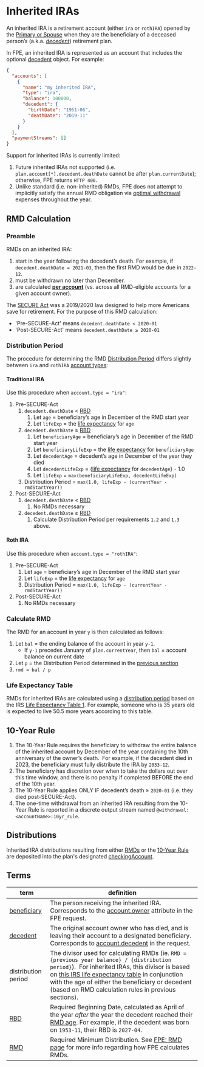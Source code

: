 # Inherited IRAs

An inherited IRA is a retirement account (either `ira` or `rothIRA`) opened by the [Primary or Spouse](datatypes.md#plan) when they are the beneficiary of a deceased person’s (a.k.a. _[decedent](https://www.investopedia.com/terms/d/decedent.asp)_) retirement plan.

In FPE, an inherited IRA is represented as an account that includes the optional [decedent](datatypes.md#decedent) object.  For example:

```json
{
  "accounts": [
    {
      "name": "my inherited IRA", 
      "type": "ira",
      "balance": 100000,
      "decedent": {
        "birthDate": "1951-06",
        "deathDate": "2019-11"
      }
    }
  ],
  "paymentStreams": []
}
```

Support for inherited IRAs is currently limited:

1. Future inherited IRAs not supported (i.e. `plan.account[*].decedent.deathDate` cannot be after `plan.currentDate`); otherwise, FPE returns `HTTP 400`.
1. Unlike standard (i.e. non-inherited) RMDs, FPE does not attempt to implicitly satisfy the annual RMD obligation via [optimal withdrawal](optimal_withdraw.md) expenses throughout the year.


## RMD Calculation

### Preamble

RMDs on an inherited IRA:

1. start in the year following the decedent’s death.  For example, if `decedent.deathDate = 2021-03`, then the first RMD would be due in `2022-12`.
1. must be withdrawn no later than December.
1. are calculated <u>**per account**</u> (vs. across all RMD-eligible accounts for a given account owner).

The [SECURE Act](https://www.investopedia.com/secure-act-4688468) was a 2019/2020 law designed to help more Americans save for retirement.  For the purpose of this RMD calculation:

- 'Pre-SECURE-Act' means `decedent.deathDate < 2020-01`
- 'Post-SECURE-Act' means `decedent.deathDate ≥ 2020-01`

### Distribution Period

The procedure for determining the RMD [Distribution Period](#terms) differs slightly between `ira` and `rothIRA` [account types](datatypes.md#accounttype):

#### Traditional IRA

Use this procedure when `account.type = "ira"`:

1. Pre-SECURE-Act
    1. `decedent.deathDate` < [RBD](#terms)
        1. Let `age` = beneficiary’s age in December of the RMD start year
        1. Let `lifeExp` = the [life expectancy](#life-expectancy-table) for `age`
    1. `decedent.deathDate` ≥ [RBD](#terms)
        1. Let `beneficiaryAge` = beneficiary’s age in December of the RMD start year
        1. Let `beneficiaryLifeExp` = the [life expectancy](#life-expectancy-table) for `beneficiaryAge`
        1. Let `decedentAge` = decedent’s age in December of the year they died
        1. Let `decedentLifeExp` = {[life expectancy](#life-expectancy-table) for `decedentAge`} - 1.0
        1. Let `lifeExp` = `max(beneficiaryLifeExp, decedentLifeExp)`
    1. Distribution Period = `max(1.0, lifeExp - (currentYear - rmdStartYear))`
1. Post-SECURE-Act
    1. `decedent.deathDate` < [RBD](#terms)
        1. No RMDs necessary
    1. `decedent.deathDate` ≥ [RBD](#terms)
        1. Calculate Distribution Period per requirements `1.2` and `1.3` above.

#### Roth IRA

Use this procedure when `account.type = "rothIRA"`:

1. Pre-SECURE-Act
    1. Let `age` = beneficiary’s age in December of the RMD start year
    1. Let `lifeExp` = the [life expectancy](#life-expectancy-table) for `age`
    1. Distribution Period = `max(1.0, lifeExp - (currentYear - rmdStartYear))`
1. Post-SECURE-Act
    1. No RMDs necessary

### Calculate RMD

The RMD for an account in year `y` is then calculated as follows:

1. Let `bal` = the ending balance of the account in year `y-1`.
    - If `y-1` precedes January of `plan.currentYear`, then `bal` = account balance on current date
1. Let `p` = the Distribution Period determined in the [previous section](#distribution-period)
1. `rmd = bal / p`

### Life Expectancy Table

RMDs for inherited IRAs are calculated using a [distribution period](#terms) based on the IRS [Life Expectancy Table 1](https://www.irs.gov/publications/p590b#en_US_2023_publink100089977).  For example, someone who is 35 years old is expected to live 50.5 more years according to this table.


## 10-Year Rule

1. The 10-Year Rule requires the beneficiary to withdraw the entire balance of the inherited account by December of the year containing the 10th anniversary of the owner’s death.  For example, if the decedent died in 2023, the beneficiary must fully distribute the IRA by `2033-12`.
1. The beneficiary has discretion over when to take the dollars out over this time window, and there is no penalty if completed BEFORE the end of the 10th year.
1. The 10-Year Rule applies ONLY IF decedent’s death ≥ `2020-01` (i.e. they died post-SECURE-Act).
1. The one-time withdrawal from an inherited IRA resulting from the 10-Year Rule is reported in a discrete output stream named `@withdrawal:<accountName>:10yr_rule`.


## Distributions

Inherited IRA distributions resulting from either [RMDs](#rmd-calculation) or the [10-Year Rule](#10-year-rule) are deposited into the plan's designated [checkingAccount](datatypes.md#cashflow).


## Terms

| term         | definition |
| ------------ | ---------- |
| [beneficiary](https://www.investopedia.com/terms/b/beneficiary.asp) | The person receiving the inherited IRA. Corresponds to the [account.owner](datatypes.md#account) attribute in the FPE request. |
| [decedent](https://www.investopedia.com/terms/d/decedent.asp) | The original account owner who has died, and is leaving their account to a designated beneficiary. Corresponds to [account.decedent](datatypes.md#decedent) in the request. |
| distribution period | The divisor used for calculating RMDs (ie. `RMD = {previous year balance} / {distribution period}`).  For inherited IRAs, this divisor is based on [this IRS life expectancy table](#life-expectancy-table) in conjunction with the age of either the beneficiary or decedent (based on RMD calculation rules in previous sections). |
| [RBD](https://www.investopedia.com/terms/r/requiredbeginningdate.asp) | Required Beginning Date, calculated as April of the year _after_ the year the decedent reached their [RMD age](rmd.md#rmd-age).  For example, if the decedent was born on `1953-11`, their RBD is `2027-04`. |
| [RMD](https://www.investopedia.com/terms/r/requiredminimumdistribution.asp) | Required Minimum Distribution.  See [FPE: RMD page](rmd.md) for more info regarding how FPE calculates RMDs. |

